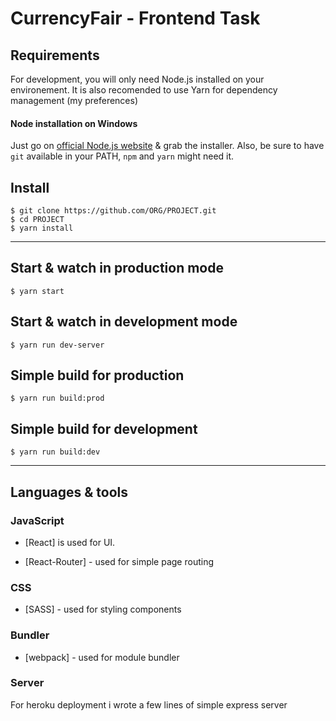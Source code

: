 # CurrencyFair - Frontend Task

## Requirements

For development, you will only need Node.js installed on your environement. It is also recomended to use Yarn for dependency management (my preferences)

#### Node installation on Windows

Just go on [official Node.js website](http://nodejs.org/) & grab the installer.
Also, be sure to have `git` available in your PATH, `npm` and `yarn` might need it.

## Install

    $ git clone https://github.com/ORG/PROJECT.git
    $ cd PROJECT
    $ yarn install

---

## Start & watch in production mode

    $ yarn start

## Start & watch in development mode

    $ yarn run dev-server

## Simple build for production

    $ yarn run build:prod

## Simple build for development

    $ yarn run build:dev

---

## Languages & tools

### JavaScript

- [React] is used for UI.

- [React-Router] - used for simple page routing

### CSS

- [SASS] - used for styling components

### Bundler

- [webpack] - used for module bundler

### Server

For heroku deployment i wrote a few lines of simple express server
